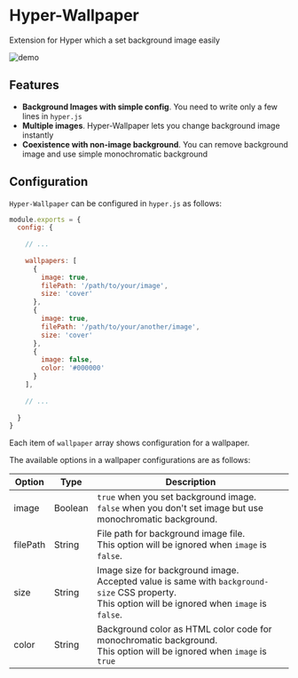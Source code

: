 # Hyper-Wallpaper

Extension for Hyper which a set background image easily

![demo](https://raw.githubusercontent.com/inside-hakumai/hyper-wallpaper/demo/demo.gif)

## Features
- **Background Images with simple config**. You need to write only a few lines in `hyper.js`
- **Multiple images**. Hyper-Wallpaper lets you change background image instantly
- **Coexistence with non-image background**. You can remove background image and use simple monochromatic background

## Configuration
`Hyper-Wallpaper` can be configured in `hyper.js` as follows:
```javascript
module.exports = {
  config: {
    
    // ...
    
    wallpapers: [
      {
        image: true,
        filePath: '/path/to/your/image',
        size: 'cover'
      },
      {
        image: true,
        filePath: '/path/to/your/another/image',
        size: 'cover'
      },
      {
        image: false,
        color: '#000000'
      }
    ],
    
    // ...
    
  }
}
``` 

Each item of `wallpaper` array shows configuration for a wallpaper.

The available options in a wallpaper configurations are as follows:

| Option | Type | Description |
| --- | --- | --- |
| image | Boolean | `true` when you set background image. <br> `false` when you don't set image but use monochromatic background. | 
| filePath | String | File path for background image file. <br> This option will be ignored when `image` is `false`.|
| size | String | Image size for background image. <br> Accepted value is same with `background-size` CSS property. <br> This option will be ignored when `image` is `false`.　|
| color | String | Background color as HTML color code for monochromatic background. <br> This option will be ignored when `image` is `true` |


